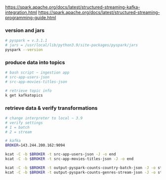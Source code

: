 https://spark.apache.org/docs/latest/structured-streaming-kafka-integration.html
https://spark.apache.org/docs/latest/structured-streaming-programming-guide.html

### version and jars
```sh
# pyspark = v.3.1.1
# jars = /usr/local/lib/python3.9/site-packages/pyspark/jars
pyspark --version
```

### produce data into topics
```sh
# bash script ~ ingestion app
# src-app-users-json
# src-app-movies-titles-json

# retrieve topic info
k get kafkatopics
```

### retrieve data & verify transformations
```sh
# change interpreter to local ~ 3.9
# verify settings
# 1 = batch
# 2 = stream

# kafka
BROKER=143.244.200.162:9094

kcat -C -b $BROKER -t src-app-users-json -J -o end
kcat -C -b $BROKER -t src-app-movies-titles-json -J -o end

kcat -C -b $BROKER -t output-pyspark-counts-country-batch-json -J -o start
kcat -C -b $BROKER -t output-pyspark-counts-genres-stream-json -J -o start
```